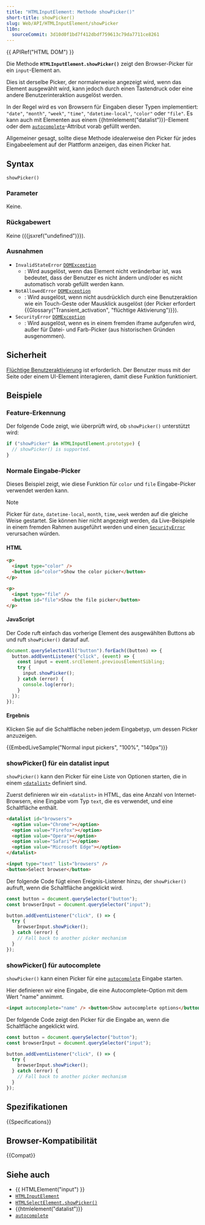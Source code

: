 ```yaml
---
title: "HTMLInputElement: Methode showPicker()"
short-title: showPicker()
slug: Web/API/HTMLInputElement/showPicker
l10n:
  sourceCommit: 3d10d0f1bd7f412dbdf759613c79da7711ce8261
---
```


{{ APIRef("HTML DOM") }}

Die Methode **`HTMLInputElement.showPicker()`** zeigt den Browser-Picker für ein `input`-Element an.

Dies ist derselbe Picker, der normalerweise angezeigt wird, wenn das Element ausgewählt wird, kann jedoch durch einen Tastendruck oder eine andere Benutzerinteraktion ausgelöst werden.

In der Regel wird es von Browsern für Eingaben dieser Typen implementiert: `"date"`, `"month"`, `"week"`, `"time"`, `"datetime-local"`, `"color"` oder `"file"`. Es kann auch mit Elementen aus einem {{htmlelement("datalist")}}-Element oder dem [`autocomplete`](/de/docs/Web/HTML/Attributes/autocomplete)-Attribut vorab gefüllt werden.

Allgemeiner gesagt, sollte diese Methode idealerweise den Picker für jedes Eingabeelement auf der Plattform anzeigen, das einen Picker hat.

## Syntax

```js-nolint
showPicker()
```

### Parameter

Keine.

### Rückgabewert

Keine ({{jsxref("undefined")}}).

### Ausnahmen

- `InvalidStateError` [`DOMException`](/de/docs/Web/API/DOMException)
  - : Wird ausgelöst, wenn das Element nicht veränderbar ist, was bedeutet, dass der Benutzer es nicht ändern und/oder es nicht automatisch vorab gefüllt werden kann.
- `NotAllowedError` [`DOMException`](/de/docs/Web/API/DOMException)
  - : Wird ausgelöst, wenn nicht ausdrücklich durch eine Benutzeraktion wie ein Touch-Geste oder Mausklick ausgelöst (der Picker erfordert {{Glossary("Transient_activation", "flüchtige Aktivierung")}}).
- `SecurityError` [`DOMException`](/de/docs/Web/API/DOMException)
  - : Wird ausgelöst, wenn es in einem fremden iframe aufgerufen wird, außer für Datei- und Farb-Picker (aus historischen Gründen ausgenommen).

## Sicherheit

[Flüchtige Benutzeraktivierung](/de/docs/Web/Security/User_activation) ist erforderlich. Der Benutzer muss mit der Seite oder einem UI-Element interagieren, damit diese Funktion funktioniert.

## Beispiele

### Feature-Erkennung

Der folgende Code zeigt, wie überprüft wird, ob `showPicker()` unterstützt wird:

```js
if ("showPicker" in HTMLInputElement.prototype) {
  // showPicker() is supported.
}
```

### Normale Eingabe-Picker

Dieses Beispiel zeigt, wie diese Funktion für `color` und `file` Eingabe-Picker verwendet werden kann.

> [!NOTE]
> Picker für `date`, `datetime-local`, `month`, `time`, `week` werden auf die gleiche Weise gestartet.
> Sie können hier nicht angezeigt werden, da Live-Beispiele in einem fremden Rahmen ausgeführt werden und einen [`SecurityError`](#securityerror) verursachen würden.

#### HTML

```html
<p>
  <input type="color" />
  <button id="color">Show the color picker</button>
</p>

<p>
  <input type="file" />
  <button id="file">Show the file picker</button>
</p>
```

#### JavaScript

Der Code ruft einfach das vorherige Element des ausgewählten Buttons ab und ruft `showPicker()` darauf auf.

```js
document.querySelectorAll("button").forEach((button) => {
  button.addEventListener("click", (event) => {
    const input = event.srcElement.previousElementSibling;
    try {
      input.showPicker();
    } catch (error) {
      console.log(error);
    }
  });
});
```

#### Ergebnis

Klicken Sie auf die Schaltfläche neben jedem Eingabetyp, um dessen Picker anzuzeigen.

{{EmbedLiveSample("Normal input pickers", "100%", "140px")}}

### showPicker() für ein datalist input

`showPicker()` kann den Picker für eine Liste von Optionen starten, die in einem [`<datalist>`](/de/docs/Web/HTML/Element/datalist) definiert sind.

Zuerst definieren wir ein `<datalist>` in HTML, das eine Anzahl von Internet-Browsern, eine Eingabe vom Typ `text`, die es verwendet, und eine Schaltfläche enthält.

```html
<datalist id="browsers">
  <option value="Chrome"></option>
  <option value="Firefox"></option>
  <option value="Opera"></option>
  <option value="Safari"></option>
  <option value="Microsoft Edge"></option>
</datalist>

<input type="text" list="browsers" />
<button>Select browser</button>
```

Der folgende Code fügt einen Ereignis-Listener hinzu, der `showPicker()` aufruft, wenn die Schaltfläche angeklickt wird.

```js
const button = document.querySelector("button");
const browserInput = document.querySelector("input");

button.addEventListener("click", () => {
  try {
    browserInput.showPicker();
  } catch (error) {
    // Fall back to another picker mechanism
  }
});
```

### showPicker() für autocomplete

`showPicker()` kann einen Picker für eine [`autocomplete`](/de/docs/Web/HTML/Attributes/autocomplete) Eingabe starten.

Hier definieren wir eine Eingabe, die eine Autocomplete-Option mit dem Wert "name" annimmt.

```html
<input autocomplete="name" /> <button>Show autocomplete options</button>
```

Der folgende Code zeigt den Picker für die Eingabe an, wenn die Schaltfläche angeklickt wird.

```js
const button = document.querySelector("button");
const browserInput = document.querySelector("input");

button.addEventListener("click", () => {
  try {
    browserInput.showPicker();
  } catch (error) {
    // Fall back to another picker mechanism
  }
});
```

## Spezifikationen

{{Specifications}}

## Browser-Kompatibilität

{{Compat}}

## Siehe auch

- {{ HTMLElement("input") }}
- [`HTMLInputElement`](/de/docs/Web/API/HTMLInputElement)
- [`HTMLSelectElement.showPicker()`](/de/docs/Web/API/HTMLSelectElement/showPicker)
- {{htmlelement("datalist")}}
- [`autocomplete`](/de/docs/Web/HTML/Attributes/autocomplete)
